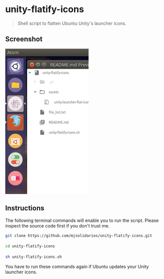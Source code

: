 # unity-flatify-icons
> Shell script to flatten Ubuntu Unity's launcher icons.

## Screenshot
![screenshot](assets/screenshot.png "screenshot")

## Instructions
The following terminal commands will enable you to run the script. Please inspect the source code first if you don't trust me.
```bash
git clone https://github.com/mjsolidarios/unity-flatify-icons.git

cd unity-flatify-icons

sh unity-flatify-icons.sh

```
You have to run these commands again if Ubuntu updates your Unity launcher icons.
